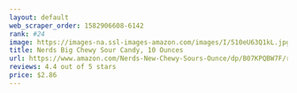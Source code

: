 ```yaml
---
layout: default 
﻿web_scraper_order: 1582906608-6142
rank: #24
image: https://images-na.ssl-images-amazon.com/images/I/510eU63Q1kL.jpg
title: Nerds Big Chewy Sour Candy, 10 Ounces
url: https://www.amazon.com/Nerds-New-Chewy-Sours-Ounce/dp/B07KPQBW7F/ref=zg_mw_grocery_24?_encoding=UTF8&psc=1&refRID=60J9MNPBBWB8RKQXQSF9
reviews: 4.4 out of 5 stars
price: $2.86 
---
```

